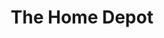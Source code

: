 ---
title: "The Home Depot"
url: /salt-lake-city/the-home-depot-south-highland-drive/
shop: doityourself
---